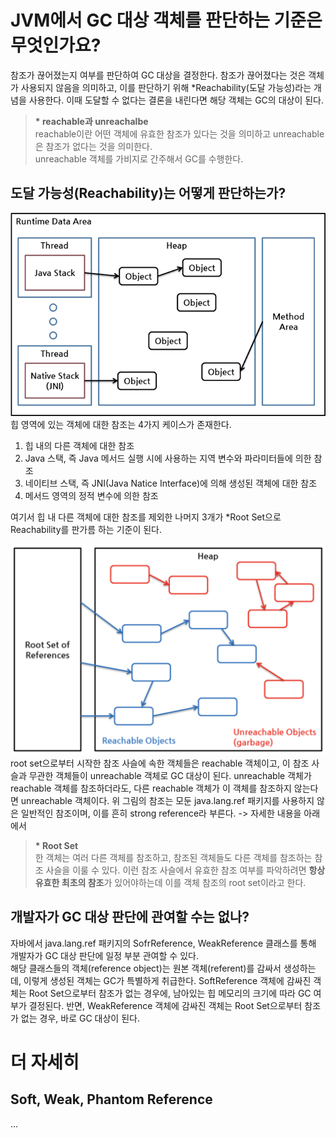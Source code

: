 # JVM에서 GC 대상 객체를 판단하는 기준은 무엇인가요?

참조가 끊어졌는지 여부를 판단하여 GC 대상을 결정한다. 참조가 끊어졌다는 것은 객체가 사용되지 않음을 의미하고, 이를 판단하기 위해 \*Reachability(도달 가능성)라는 개념을 사용한다. 이때 도달할 수 없다는 결론을 내린다면 해당 객체는 GC의 대상이 된다.

> **\* reachable과 unreachalbe**  
> reachable이란 어떤 객체에 유효한 참조가 있다는 것을 의미하고 unreachable은 참조가 없다는 것을 의미한다.  
> unreachable 객체를 가비지로 간주해서 GC를 수행한다.

## 도달 가능성(Reachability)는 어떻게 판단하는가?

![JavaRuntime](./images/JavaRuntime.png)
힙 영역에 있는 객체에 대한 참조는 4가지 케이스가 존재한다.

1. 힙 내의 다른 객체에 대한 참조
2. Java 스택, 즉 Java 메서드 실행 시에 사용하는 지역 변수와 파라미터들에 의한 참조
3. 네이티브 스택, 즉 JNI(Java Natice Interface)에 의해 생성된 객체에 대한 참조
4. 메서드 영역의 정적 변수에 의한 참조

여기서 힙 내 다른 객체에 대한 참조를 제외한 나머지 3개가 \*Root Set으로 Reachability를 판가름 하는 기준이 된다.

![Rechable](./images/Reachable.png)
root set으로부터 시작한 참조 사슬에 속한 객체들은 reachable 객체이고, 이 참조 사슬과 무관한 객체들이 unreachable 객체로 GC 대상이 된다.
unreachable 객체가 reachable 객체를 참조하더라도, 다른 reachable 객체가 이 객체를 참조하지 않는다면 unreachable 객체이다. 위 그림의 참조는 모둔 java.lang.ref 패키지를 사용하지 않은 일반적인 참조이며, 이를 흔히 strong reference라 부른다. -> 자세한 내용을 아래에서

> **\* Root Set**  
> 한 객체는 여러 다른 객체를 참조하고, 참조된 객체들도 다른 객체를 참조하는 참조 사슬을 이룰 수 있다. 이런 참조 사슬에서 유효한 참조 여부를 파악하려면 **항상 유효한 최초의 참조**가 있어야하는데 이를 객체 참조의 root set이라고 한다.

## 개발자가 GC 대상 판단에 관여할 수는 없나?

자바에서 java.lang.ref 패키지의 SofrReference, WeakReference 클래스를 통해 개발자가 GC 대상 판단에 일정 부분 관여할 수 있다.  
해당 클래스들의 객체(reference object)는 원본 객체(referent)를 감싸서 생성하는데, 이렇게 생성된 객체는 GC가 특별하게 취급한다. SoftReference 객체에 감싸진 객체는 Root Set으로부터 참조가 없는 경우에, 남아있는 힙 메모리의 크기에 따라 GC 여부가 결정된다. 반면, WeakReference 객체에 감싸진 객체는 Root Set으로부터 참조가 없는 경우, 바로 GC 대상이 된다.

# 더 자세히

## Soft, Weak, Phantom Reference

...
